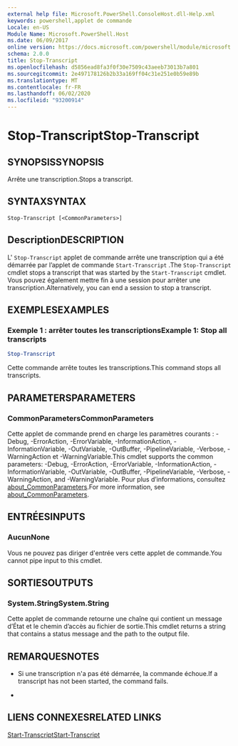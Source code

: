 ```yaml
---
external help file: Microsoft.PowerShell.ConsoleHost.dll-Help.xml
keywords: powershell,applet de commande
Locale: en-US
Module Name: Microsoft.PowerShell.Host
ms.date: 06/09/2017
online version: https://docs.microsoft.com/powershell/module/microsoft.powershell.host/stop-transcript?view=powershell-7&WT.mc_id=ps-gethelp
schema: 2.0.0
title: Stop-Transcript
ms.openlocfilehash: d5856ead8fa3f0f30e7509c43aeeb73013b7a801
ms.sourcegitcommit: 2e497178126b2b33a169ff04c31e251e0b59e89b
ms.translationtype: MT
ms.contentlocale: fr-FR
ms.lasthandoff: 06/02/2020
ms.locfileid: "93200914"
---
```

# <span data-ttu-id="69565-103">Stop-Transcript</span><span class="sxs-lookup"><span data-stu-id="69565-103">Stop-Transcript</span></span>

## <span data-ttu-id="69565-104">SYNOPSIS</span><span class="sxs-lookup"><span data-stu-id="69565-104">SYNOPSIS</span></span>
<span data-ttu-id="69565-105">Arrête une transcription.</span><span class="sxs-lookup"><span data-stu-id="69565-105">Stops a transcript.</span></span>

## <span data-ttu-id="69565-106">SYNTAX</span><span class="sxs-lookup"><span data-stu-id="69565-106">SYNTAX</span></span>

```
Stop-Transcript [<CommonParameters>]
```

## <span data-ttu-id="69565-107">Description</span><span class="sxs-lookup"><span data-stu-id="69565-107">DESCRIPTION</span></span>

<span data-ttu-id="69565-108">L' `Stop-Transcript` applet de commande arrête une transcription qui a été démarrée par l’applet de commande `Start-Transcript` .</span><span class="sxs-lookup"><span data-stu-id="69565-108">The `Stop-Transcript` cmdlet stops a transcript that was started by the `Start-Transcript` cmdlet.</span></span>
<span data-ttu-id="69565-109">Vous pouvez également mettre fin à une session pour arrêter une transcription.</span><span class="sxs-lookup"><span data-stu-id="69565-109">Alternatively, you can end a session to stop a transcript.</span></span>

## <span data-ttu-id="69565-110">EXEMPLES</span><span class="sxs-lookup"><span data-stu-id="69565-110">EXAMPLES</span></span>

### <span data-ttu-id="69565-111">Exemple 1 : arrêter toutes les transcriptions</span><span class="sxs-lookup"><span data-stu-id="69565-111">Example 1: Stop all transcripts</span></span>

```powershell
Stop-Transcript
```

<span data-ttu-id="69565-112">Cette commande arrête toutes les transcriptions.</span><span class="sxs-lookup"><span data-stu-id="69565-112">This command stops all transcripts.</span></span>

## <span data-ttu-id="69565-113">PARAMETERS</span><span class="sxs-lookup"><span data-stu-id="69565-113">PARAMETERS</span></span>

### <span data-ttu-id="69565-114">CommonParameters</span><span class="sxs-lookup"><span data-stu-id="69565-114">CommonParameters</span></span>

<span data-ttu-id="69565-115">Cette applet de commande prend en charge les paramètres courants : -Debug, -ErrorAction, -ErrorVariable, -InformationAction, -InformationVariable, -OutVariable, -OutBuffer, -PipelineVariable, -Verbose, -WarningAction et -WarningVariable.</span><span class="sxs-lookup"><span data-stu-id="69565-115">This cmdlet supports the common parameters: -Debug, -ErrorAction, -ErrorVariable, -InformationAction, -InformationVariable, -OutVariable, -OutBuffer, -PipelineVariable, -Verbose, -WarningAction, and -WarningVariable.</span></span> <span data-ttu-id="69565-116">Pour plus d’informations, consultez [about_CommonParameters](https://go.microsoft.com/fwlink/?LinkID=113216).</span><span class="sxs-lookup"><span data-stu-id="69565-116">For more information, see [about_CommonParameters](https://go.microsoft.com/fwlink/?LinkID=113216).</span></span>

## <span data-ttu-id="69565-117">ENTRÉES</span><span class="sxs-lookup"><span data-stu-id="69565-117">INPUTS</span></span>

### <span data-ttu-id="69565-118">Aucun</span><span class="sxs-lookup"><span data-stu-id="69565-118">None</span></span>

<span data-ttu-id="69565-119">Vous ne pouvez pas diriger d'entrée vers cette applet de commande.</span><span class="sxs-lookup"><span data-stu-id="69565-119">You cannot pipe input to this cmdlet.</span></span>

## <span data-ttu-id="69565-120">SORTIES</span><span class="sxs-lookup"><span data-stu-id="69565-120">OUTPUTS</span></span>

### <span data-ttu-id="69565-121">System.String</span><span class="sxs-lookup"><span data-stu-id="69565-121">System.String</span></span>

<span data-ttu-id="69565-122">Cette applet de commande retourne une chaîne qui contient un message d’État et le chemin d’accès au fichier de sortie.</span><span class="sxs-lookup"><span data-stu-id="69565-122">This cmdlet returns a string that contains a status message and the path to the output file.</span></span>

## <span data-ttu-id="69565-123">REMARQUES</span><span class="sxs-lookup"><span data-stu-id="69565-123">NOTES</span></span>

* <span data-ttu-id="69565-124">Si une transcription n'a pas été démarrée, la commande échoue.</span><span class="sxs-lookup"><span data-stu-id="69565-124">If a transcript has not been started, the command fails.</span></span>

*

## <span data-ttu-id="69565-125">LIENS CONNEXES</span><span class="sxs-lookup"><span data-stu-id="69565-125">RELATED LINKS</span></span>

[<span data-ttu-id="69565-126">Start-Transcript</span><span class="sxs-lookup"><span data-stu-id="69565-126">Start-Transcript</span></span>](Start-Transcript.md)
